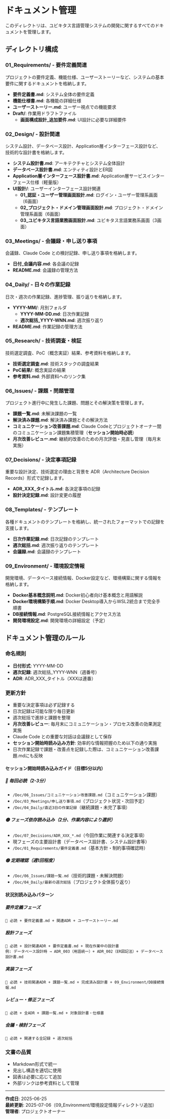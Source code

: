 # ドキュメント管理

このディレクトリは、ユビキタス言語管理システムの開発に関するすべてのドキュメントを管理します。

## ディレクトリ構成

### 01_Requirements/ - 要件定義関連
プロジェクトの要件定義、機能仕様、ユーザーストーリーなど、システムの基本要件に関するドキュメントを格納します。
- **要件定義書.md**: システム全体の要件定義
- **機能仕様書.md**: 各機能の詳細仕様
- **ユーザーストーリー.md**: ユーザー視点での機能要求
- **Draft/**: 作業用ドラフトファイル
  - **画面構成設計_追加要件.md**: UI設計に必要な詳細要件

### 02_Design/ - 設計関連
システム設計、データベース設計、Application層インターフェース設計など、技術的な設計書を格納します。
- **システム設計書.md**: アーキテクチャとシステム全体設計
- **データベース設計書.md**: エンティティ設計とER図
- **Application層インターフェース設計書.md**: Application層サービスインターフェース仕様（軽量版）
- **UI設計/**: ユーザーインターフェース設計関連
  - **01_認証・ユーザー管理画面設計.md**: ログイン・ユーザー管理系画面（6画面）
  - **02_プロジェクト・ドメイン管理画面設計.md**: プロジェクト・ドメイン管理系画面（6画面）
  - **03_ユビキタス言語業務画面設計.md**: ユビキタス言語業務系画面（3画面）

### 03_Meetings/ - 会議録・申し送り事項
会議録、Claude Code との検討記録、申し送り事項を格納します。
- **日付_会議内容.md**: 各会議の記録
- **README.md**: 会議録の管理方法

### 04_Daily/ - 日々の作業記録
日次・週次の作業記録、進捗管理、振り返りを格納します。
- **YYYY-MM/**: 月別フォルダ
  - **YYYY-MM-DD.md**: 日次作業記録
  - **週次総括_YYYY-WNN.md**: 週次振り返り
- **README.md**: 作業記録の管理方法

### 05_Research/ - 技術調査・検証
技術選定調査、PoC（概念実証）結果、参考資料を格納します。
- **技術選定調査.md**: 技術スタックの調査結果
- **PoC結果/**: 概念実証の結果
- **参考資料.md**: 外部資料へのリンク集

### 06_Issues/ - 課題・問題管理
プロジェクト進行中に発生した課題、問題とその解決策を管理します。
- **課題一覧.md**: 未解決課題の一覧
- **解決済み課題.md**: 解決済み課題とその解決方法
- **コミュニケーション改善課題.md**: Claude Codeとプロジェクトオーナー間のコミュニケーション課題集積管理（**セッション開始時必読**）
- **月次改善レビュー.md**: 継続的改善のための月次評価・見直し管理（毎月末実施）

### 07_Decisions/ - 決定事項記録
重要な設計決定、技術選定の理由と背景を ADR（Architecture Decision Records）形式で記録します。
- **ADR_XXX_タイトル.md**: 各決定事項の記録
- **設計決定記録.md**: 設計変更の履歴

### 08_Templates/ - テンプレート
各種ドキュメントのテンプレートを格納し、統一されたフォーマットでの記録を支援します。
- **日次作業記録.md**: 日次記録のテンプレート
- **週次総括.md**: 週次振り返りのテンプレート
- **会議録.md**: 会議録のテンプレート

### 09_Environment/ - 環境設定情報
開発環境、データベース接続情報、Docker設定など、環境構築に関する情報を格納します。
- **Docker基本概念説明.md**: Docker初心者向け基本概念と用語解説
- **Docker環境構築手順.md**: Docker Desktop導入からWSL2統合まで完全手順書
- **DB接続情報.md**: PostgreSQL接続情報とアクセス方法
- **開発環境設定.md**: 開発環境の詳細設定（予定）

## ドキュメント管理のルール

### 命名規則
- **日付形式**: YYYY-MM-DD
- **週次記録**: 週次総括_YYYY-WNN（週番号）
- **ADR**: ADR_XXX_タイトル（XXXは連番）

### 更新方針
- 重要な決定事項は必ず記録する
- 日次記録は可能な限り毎日更新
- 週次総括で進捗と課題を整理
- **月次改善レビュー**: 毎月末にコミュニケーション・プロセス改善の効果測定実施
- Claude Code との重要な対話は会議録として保存
- **セッション開始時読み込み方針**: 効率的な情報把握のため以下の通り実施
- 日次作業記録で課題・改善点を記録した際は、コミュニケーション改善課題.mdにも反映

#### セッション開始時読み込みガイド（目標5分以内）

##### 🔴 毎回必読（2-3分）
- `/Doc/06_Issues/コミュニケーション改善課題.md`（コミュニケーション課題）
- `/Doc/03_Meetings/申し送り事項.md`（プロジェクト状況・次回予定）
- `/Doc/04_Daily/直近3日の作業記録`（継続課題・未完了事項）

##### 🟡 フェーズ依存読み込み（2分、作業内容により選択）
- `/Doc/07_Decisions/ADR_XXX_*.md`（今回作業に関連する決定事項）
- 現フェーズの主要設計書（データベース設計書、システム設計書等）
- `/Doc/01_Requirements/要件定義書.md`（基本方針・制約事項確認時）

##### 🟢 定期確認（週1回程度）
- `/Doc/06_Issues/課題一覧.md`（技術的課題・未解決問題）
- `/Doc/04_Daily/最新の週次総括`（プロジェクト全体振り返り）

#### 状況別読み込みパターン

##### 要件定義フェーズ
```
🔴 必読 + 要件定義書.md + 関連ADR + ユーザーストーリー.md
```

##### 設計フェーズ
```
🔴 必読 + 設計関連ADR + 要件定義書.md + 現在作業中の設計書
例: データベース設計時 → ADR_003（用語統一）+ ADR_002（ER図記法）+ データベース設計書.md
```

##### 実装フェーズ
```
🔴 必読 + 技術関連ADR + 課題一覧.md + 完成済み設計書 + 09_Environment/DB接続情報.md
```

##### レビュー・修正フェーズ
```
🔴 必読 + 全ADR + 課題一覧.md + 対象設計書・仕様書
```

##### 会議・検討フェーズ
```
🔴 必読 + 関連する全記録 + 週次総括
```

### 文書の品質
- Markdown形式で統一
- 見出し構造を適切に使用
- 図表は必要に応じて追加
- 外部リンクは参考資料として管理

---

**作成日**: 2025-06-25  
**最終更新**: 2025-07-06（09_Environment/環境設定情報ディレクトリ追加）  
**管理者**: プロジェクトオーナー